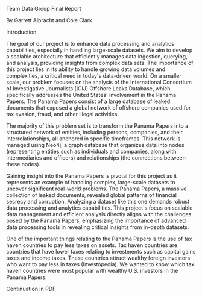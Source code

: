 Team Data Group Final Report 

By Garrett Albracht and Cole Clark 

<a name="_page2_x69.00_y72.00"></a>Introduction 

The goal of our project is to enhance data processing and analytics capabilities, especially in handling large-scale datasets. We aim to develop a scalable architecture that efficiently manages data ingestion, querying, and analysis, providing insights from complex data sets. The importance of this project lies in its ability to handle growing data volumes and complexities, a critical need in today's data-driven world. On a smaller scale, our problem focuses on the analysis of the International Consortium of Investigative Journalists (ICIJ) Offshore Leaks Database, which specifically addresses the United States' involvement in the Panama Papers. The Panama Papers consist of a large database of leaked documents that exposed a global network of offshore companies used for tax evasion, fraud, and other illegal activities.  

The majority of this problem set is to transform the Panama Papers into a structured network of entities, including persons, companies, and their interrelationships, all anchored in specific timeframes. This network is managed using Neo4j, a graph database that organizes data into nodes (representing entities such as individuals and companies, along with intermediaries and officers) and relationships (the connections between these nodes). 

Gaining insight into the Panama Papers is pivotal for this project as it represents an example of handling complex, large-scale datasets to uncover significant real-world problems. The Panama Papers, a massive collection of leaked documents, revealed global patterns of financial secrecy and corruption. Analyzing a dataset like this one demands robust data processing and analytics capabilities. This project's focus on scalable data management and efficient analysis directly aligns with the challenges posed by the Panama Papers, emphasizing the importance of advanced data processing tools in revealing critical insights from in-depth datasets. 

One of the important things relating to the Panama Papers is the use of tax haven countries to pay less taxes on assets. Tax haven countries are countries that have lower taxes relating to investments such as capital gains taxes and income taxes. These countries attract wealthy foreign investors who want to pay less in taxes (Investopedia). We wanted to know which tax haven countries were most popular with wealthy U.S. investors in the Panama Papers.  

Continuation in PDF


